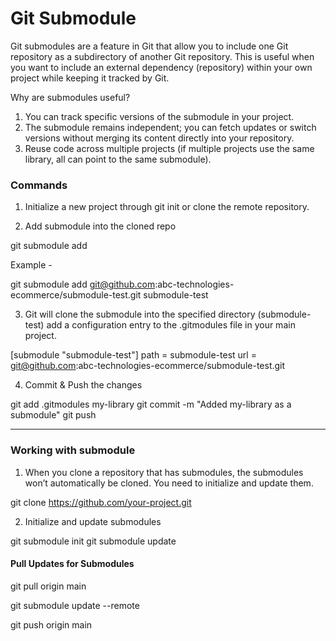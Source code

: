 # Git Submodule

Git submodules are a feature in Git that allow you to include one Git repository as a subdirectory of another Git repository. This is useful when you want to include an external dependency (repository) within your own project while keeping it tracked by Git.

Why are submodules useful?

1. You can track specific versions of the submodule in your project.
2. The submodule remains independent; you can fetch updates or switch versions without merging its content directly into your repository.
3. Reuse code across multiple projects (if multiple projects use the same library, all can point to the same submodule).

### Commands

1. Initialize a new project through git init or clone the remote repository.

2. Add submodule into the cloned repo

git submodule add <submodule-library-link> <submodule-name>

Example - 

git submodule add git@github.com:abc-technologies-ecommerce/submodule-test.git submodule-test

3. Git will clone the submodule into the specified directory (submodule-test) add a configuration entry to the .gitmodules file in your main project.

[submodule "submodule-test"]
        path = submodule-test
        url = git@github.com:abc-technologies-ecommerce/submodule-test.git

4. Commit & Push the changes

git add .gitmodules my-library
git commit -m "Added my-library as a submodule"
git push

---

### Working with submodule

1. When you clone a repository that has submodules, the submodules won’t automatically be cloned. You need to initialize and update them.

git clone https://github.com/your-project.git

2. Initialize and update submodules

git submodule init
git submodule update

#### Pull Updates for Submodules

git pull origin main

git submodule update --remote

git push origin main

